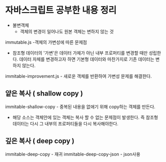 # 자바스크립트 공부한 내용 정리

* 불변객체
  * 객체의 변경이 일어나도 원본 객체는 변하지 않는 것

immutable.js -객체의  가변성에 따른 문제점
* 참조형 데이터의 '가변'은 데이터 가체가 아닌 내부 프로퍼티를 변경할 때만 성립한다. 데이터 자체를 변경하고자 하면 기본형 데이터와 마찬가지로 기존 데이터는 변하지 않는다.

immitable-improvement.js - 새로운 객체를 반환하여 가변성 문제를 해결한다.

 ## 얕은 복사 ( shallow copy )
 immitable-shallow-copy - 중복된 내용을 없애기 위해 copy하는 객체를 만든다.
 * 해당 소스는 객체안에 있는 객체는 복사 할 수 없는 문제점이 발생한다. 즉 참조형 데이터는 다시 그 내부의 프로퍼티들을 다시 복사해야한다.

 ## 깊은 복사 ( deep copy )
 immitable-deep-copy - 재귀
immitable-deep-copy-json  - json사용
